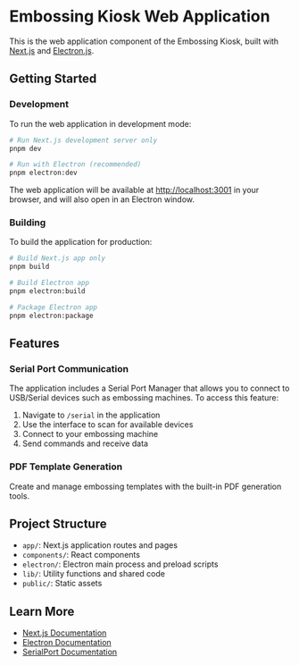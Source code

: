 # Embossing Kiosk Web Application

This is the web application component of the Embossing Kiosk, built with [Next.js](https://nextjs.org) and [Electron.js](https://www.electronjs.org/).

## Getting Started

### Development

To run the web application in development mode:

```bash
# Run Next.js development server only
pnpm dev

# Run with Electron (recommended)
pnpm electron:dev
```

The web application will be available at [http://localhost:3001](http://localhost:3001) in your browser, and will also open in an Electron window.

### Building

To build the application for production:

```bash
# Build Next.js app only
pnpm build

# Build Electron app
pnpm electron:build

# Package Electron app
pnpm electron:package
```

## Features

### Serial Port Communication

The application includes a Serial Port Manager that allows you to connect to USB/Serial devices such as embossing machines. To access this feature:

1. Navigate to `/serial` in the application
2. Use the interface to scan for available devices
3. Connect to your embossing machine
4. Send commands and receive data

### PDF Template Generation

Create and manage embossing templates with the built-in PDF generation tools.

## Project Structure

- `app/`: Next.js application routes and pages
- `components/`: React components
- `electron/`: Electron main process and preload scripts
- `lib/`: Utility functions and shared code
- `public/`: Static assets

## Learn More

- [Next.js Documentation](https://nextjs.org/docs)
- [Electron Documentation](https://www.electronjs.org/docs)
- [SerialPort Documentation](https://serialport.io/docs/)
